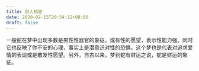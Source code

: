 ```yaml
---
title: 别人抓蛇
date: 2020-02-15T20:54:12+08:00
draft: false
---
```


一般蛇在梦中出现多数是男性性器官的象征。或有性的愿望，表示性能力强。同时它也反映了你不安的心理，事实上是潜意识对性的恐惧。这个梦也是代表对追求爱情的表现或是散发性愿望。另外，自古以来，梦到蛇有财运之说，蛇是财运的象征。
